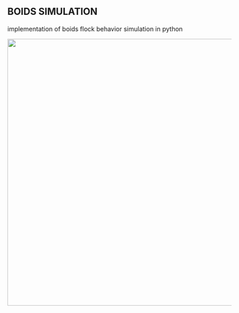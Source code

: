 ## BOIDS SIMULATION
implementation of boids flock behavior simulation in python

<img src="https://github.com/Michael-Hathaway/Boids-Simulation/blob/master/boids_simulation.gif" width="1200" height="600" />
